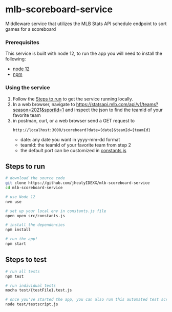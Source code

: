 # mlb-scoreboard-service
Middleware service that utilizes the MLB Stats API schedule endpoint to sort games for a scoreboard

### Prerequisites
This service is built with node 12, to run the app you will need to install the following: 
- [node 12](https://nodejs.org/es/blog/release/v12.13.0/)
- [npm](https://docs.npmjs.com/downloading-and-installing-node-js-and-npm)

### Using the service
1. Follow the [Steps to run](#steps-to-run) to get the service running locally.
2. In a web browser, navigate to https://statsapi.mlb.com/api/v1/teams?season=2021&sportId=1 and inspect the json to find the teamId of your favorite team
3. in postman, curl, or a web browser send a GET request to 
    ```
    http://localhost:3000/scoreboard?date={date}&teamId={teamId}
    ```
    - date: any date you want in yyyy-mm-dd format
    - teamId: the teamId of your favorite team from step 2
    - the default port can be customized in [constants.js](https://github.com/jhealyIDEXX/mlb-scoreboard-service/blob/main/src/constants.js)

## Steps to run
  ```bash
  # download the source code
  git clone https://github.com/jhealyIDEXX/mlb-scoreboard-service
  cd mlb-scoreboard-service
  
  # use Node 12
  nvm use

  # set up your local env in constants.js file
  open open src/constants.js

  # install the dependencies
  npm install

  # run the app!
  npm start
  ```
  
## Steps to test
  ```bash
  # run all tests
  npm test

  # run individual tests 
  mocha test/{testFile}.test.js

  # once you've started the app, you can also run this automated test script:
  node test/testscript.js
  ```
